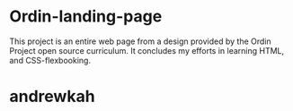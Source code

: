 # Ordin-landing-page
This project is an entire web page from a design provided by the Ordin Project open source curriculum.
It concludes my efforts in learning HTML, and CSS-flexbooking.

# andrewkah